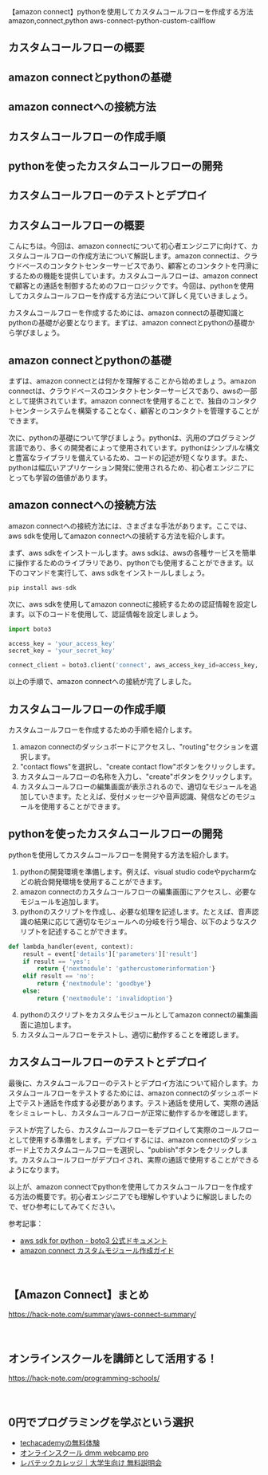 【amazon connect】pythonを使用してカスタムコールフローを作成する方法
amazon,connect,python
aws-connect-python-custom-callflow

## カスタムコールフローの概要
## amazon connectとpythonの基礎
## amazon connectへの接続方法
## カスタムコールフローの作成手順
## pythonを使ったカスタムコールフローの開発
## カスタムコールフローのテストとデプロイ

## カスタムコールフローの概要

こんにちは。今回は、amazon connectについて初心者エンジニアに向けて、カスタムコールフローの作成方法について解説します。amazon connectは、クラウドベースのコンタクトセンターサービスであり、顧客とのコンタクトを円滑にするための機能を提供しています。カスタムコールフローは、amazon connectで顧客との通話を制御するためのフローロジックです。今回は、pythonを使用してカスタムコールフローを作成する方法について詳しく見ていきましょう。

カスタムコールフローを作成するためには、amazon connectの基礎知識とpythonの基礎が必要となります。まずは、amazon connectとpythonの基礎から学びましょう。

## amazon connectとpythonの基礎

まずは、amazon connectとは何かを理解することから始めましょう。amazon connectは、クラウドベースのコンタクトセンターサービスであり、awsの一部として提供されています。amazon connectを使用することで、独自のコンタクトセンターシステムを構築することなく、顧客とのコンタクトを管理することができます。

次に、pythonの基礎について学びましょう。pythonは、汎用のプログラミング言語であり、多くの開発者によって使用されています。pythonはシンプルな構文と豊富なライブラリを備えているため、コードの記述が短くなります。また、pythonは幅広いアプリケーション開発に使用されるため、初心者エンジニアにとっても学習の価値があります。

## amazon connectへの接続方法

amazon connectへの接続方法には、さまざまな手法があります。ここでは、aws sdkを使用してamazon connectへの接続する方法を紹介します。

まず、aws sdkをインストールします。aws sdkは、awsの各種サービスを簡単に操作するためのライブラリであり、pythonでも使用することができます。以下のコマンドを実行して、aws sdkをインストールしましょう。

```python
pip install aws-sdk
```

次に、aws sdkを使用してamazon connectに接続するための認証情報を設定します。以下のコードを使用して、認証情報を設定しましょう。

```python
import boto3

access_key = 'your_access_key'
secret_key = 'your_secret_key'

connect_client = boto3.client('connect', aws_access_key_id=access_key, aws_secret_access_key=secret_key, region_name='us-west-2')
```

以上の手順で、amazon connectへの接続が完了しました。

## カスタムコールフローの作成手順

カスタムコールフローを作成するための手順を紹介します。

1. amazon connectのダッシュボードにアクセスし、"routing"セクションを選択します。
2. "contact flows"を選択し、"create contact flow"ボタンをクリックします。
3. カスタムコールフローの名称を入力し、"create"ボタンをクリックします。
4. カスタムコールフローの編集画面が表示されるので、適切なモジュールを追加していきます。たとえば、受付メッセージや音声認識、発信などのモジュールを使用することができます。

## pythonを使ったカスタムコールフローの開発

pythonを使用してカスタムコールフローを開発する方法を紹介します。

1. pythonの開発環境を準備します。例えば、visual studio codeやpycharmなどの統合開発環境を使用することができます。
2. amazon connectのカスタムコールフローの編集画面にアクセスし、必要なモジュールを追加します。
3. pythonのスクリプトを作成し、必要な処理を記述します。たとえば、音声認識の結果に応じて適切なモジュールへの分岐を行う場合、以下のようなスクリプトを記述することができます。

```python
def lambda_handler(event, context):
    result = event['details']['parameters']['result']
    if result == 'yes':
        return {'nextmodule': 'gathercustomerinformation'}
    elif result == 'no':
        return {'nextmodule': 'goodbye'}
    else:
        return {'nextmodule': 'invalidoption'}
```

4. pythonのスクリプトをカスタムモジュールとしてamazon connectの編集画面に追加します。
5. カスタムコールフローをテストし、適切に動作することを確認します。

## カスタムコールフローのテストとデプロイ

最後に、カスタムコールフローのテストとデプロイ方法について紹介します。カスタムコールフローをテストするためには、amazon connectのダッシュボード上でテスト通話を作成する必要があります。テスト通話を使用して、実際の通話をシミュレートし、カスタムコールフローが正常に動作するかを確認します。

テストが完了したら、カスタムコールフローをデプロイして実際のコールフローとして使用する準備をします。デプロイするには、amazon connectのダッシュボード上でカスタムコールフローを選択し、"publish"ボタンをクリックします。カスタムコールフローがデプロイされ、実際の通話で使用することができるようになります。

以上が、amazon connectでpythonを使用してカスタムコールフローを作成する方法の概要です。初心者エンジニアでも理解しやすいように解説しましたので、ぜひ参考にしてみてください。

参考記事：
- [aws sdk for python - boto3 公式ドキュメント](https://boto3.amazonaws.com/v1/documentation/api/latest/index.html)
- [amazon connect カスタムモジュール作成ガイド](https://docs.aws.amazon.com/ja_jp/connect/latest/adminguide/tutorial-custom-modules-lambda.html)

　

## 【Amazon Connect】まとめ
https://hack-note.com/summary/aws-connect-summary/

　

## オンラインスクールを講師として活用する！
https://hack-note.com/programming-schools/

　

## 0円でプログラミングを学ぶという選択
- [techacademyの無料体験](//af.moshimo.com/af/c/click?a_id=2612475&amp;p_id=1555&amp;pc_id=2816&amp;pl_id=22706&amp;url=https%3a%2f%2ftechacademy.jp%2fhtmlcss-trial%3futm_source%3dmoshimo%26utm_medium%3daffiliate%26utm_campaign%3dtextad)
- [オンラインスクール dmm webcamp pro](//af.moshimo.com/af/c/click?a_id=2612482&amp;p_id=1363&amp;pc_id=2297&amp;pl_id=39999&amp;guid=on)
- [レバテックカレッジ｜大学生向け 無料説明会](//af.moshimo.com/af/c/click?a_id=4071793&p_id=3198&pc_id=7488&pl_id=41848)

